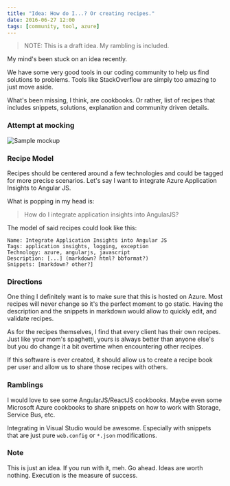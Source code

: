 ```yaml
---
title: "Idea: How do I...? Or creating recipes."
date: 2016-06-27 12:00
tags: [community, tool, azure]
---
```


> NOTE: This is a draft idea. My rambling is included.

My mind's been stuck on an idea recently.

We have some very good tools in our coding community to help us find solutions to problems. Tools like StackOverflow are simply too amazing to just move aside.

What's been missing, I think, are cookbooks. Or rather, list of recipes that includes snippets, solutions, explanation and community driven details.

### Attempt at mocking

![Sample mockup](/posts/files/howdoi.png)

### Recipe Model

Recipes should be centered around a few technologies and could be tagged for more precise scenarios. Let's say I want to integrate Azure Application Insights to Angular JS.

What is popping in my head is:

> How do I integrate application insights into AngularJS?

The model of said recipes could look like this:

```plain
Name: Integrate Application Insights into Angular JS
Tags: application insights, logging, exception
Technology: azure, angularjs, javascript
Description: [...] (markdown? html? bbformat?)
Snippets: [markdown? other?]
```

### Directions

One thing I definitely want is to make sure that this is hosted on Azure. Most recipes will never change so it's the perfect moment to go static. Having the description and the snippets in markdown would allow to quickly edit, and validate recipes.

As for the recipes themselves, I find that every client has their own recipes. Just like your mom's spaghetti, yours is always better than anyone else's but you do change it a bit overtime when encountering other recipes.

If this software is ever created, it should allow us to create a recipe book per user and allow us to share those recipes with others.

### Ramblings

I would love to see some AngularJS/ReactJS cookbooks. Maybe even some Microsoft Azure cookbooks to share snippets on how to work with Storage, Service Bus, etc.

Integrating in Visual Studio would be awesome. Especially with snippets that are just pure `web.config` or `*.json` modifications.

### Note

This is just an idea. If you run with it, meh. Go ahead. Ideas are worth nothing. Execution is the measure of success.
